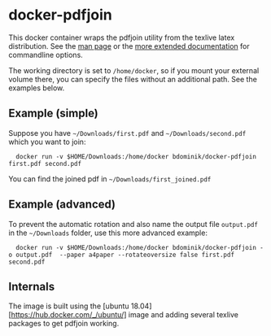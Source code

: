 docker-pdfjoin
=============

This docker container wraps the pdfjoin utility from the texlive latex
distribution. See the [man page](https://linux.die.net/man/1/pdfjoin) or
the [more extended documentation](https://helpmanual.io/help/pdfjoin/) for
commandline options.

The working directory is set to `/home/docker`, so if you mount your external
volume there, you can specify the files without an additional path. See the
examples below.

Example (simple)
----------------
Suppose you have `~/Downloads/first.pdf` and `~/Downloads/second.pdf` which you
want to join:
```
  docker run -v $HOME/Downloads:/home/docker bdominik/docker-pdfjoin first.pdf second.pdf
```

You can find the joined pdf in `~/Downloads/first_joined.pdf`

Example (advanced)
------------------
To prevent the automatic rotation and also name the output file `output.pdf` in
the `~/Downloads` folder, use this more advanced example:
```
  docker run -v $HOME/Downloads:/home/docker bdominik/docker-pdfjoin -o output.pdf  --paper a4paper --rotateoversize false first.pdf second.pdf
```

Internals
---------
The image is built using the [ubuntu 18.04][https://hub.docker.com/_/ubuntu/]
image and adding several texlive packages to get pdfjoin working.
